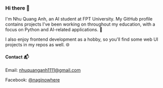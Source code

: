 ### Hi there 👋

<!--
**Keithsel/Keithsel** is a ✨ _special_ ✨ repository because its `README.md` (this file) appears on your GitHub profile.

Here are some ideas to get you started:

- 🔭 I’m currently working on ...
- 🌱 I’m currently learning ...
- 👯 I’m looking to collaborate on ...
- 🤔 I’m looking for help with ...
- 💬 Ask me about ...
- 📫 How to reach me: ...
- 😄 Pronouns: ...
- ⚡ Fun fact: ...
-->

I'm Nhu Quang Anh, an AI student at FPT University. My GitHub profile contains projects I've been working on throughout my education, with a focus on Python and AI-related applications. 🧠 

I also enjoy frontend development as a hobby, so you'll find some web UI projects in my repos as well. 🌐

#### Contact 📬

Email: nhuquanganh1111@gmail.com

Facebook: [@naginowhere](https://www.facebook.com/naginowhere/)
